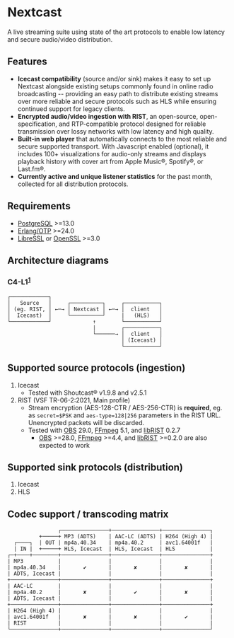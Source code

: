 # Nextcast

A live streaming suite using state of the art protocols to enable low latency and secure audio/video distribution.

## Features

- **Icecast compatibility** (source and/or sink) makes it easy to set up Nextcast alongside existing setups commonly found in online radio broadcasting -- providing an easy path to distribute existing streams over more reliable and secure protocols such as HLS while ensuring continued support for legacy clients.
- **Encrypted audio/video ingestion with RIST**, an open-source, open-specification, and RTP-compatible protocol designed for reliable transmission over lossy networks with low latency and high quality.
- **Built-in web player** that automatically connects to the most reliable and secure supported transport. With Javascript enabled (optional), it includes 100+ visualizations for audio-only streams and displays playback history with cover art from Apple Music®, Spotify®, or Last.fm®.
- **Currently active and unique listener statistics** for the past month, collected for all distribution protocols.

## Requirements

- [PostgreSQL](https://www.postgresql.org) >=13.0
- [Erlang/OTP](https://www.erlang.org) >=24.0
- [LibreSSL](https://www.libressl.org) or [OpenSSL](https://www.openssl.org) >=3.0

## Architecture diagrams

### C4-L1<sup>[1](https://c4model.com)</sup>
```
┌────────────┐
│   Source   │     ┌──────────┐     ┌───────────┐
│ (eg. RIST, │ ←─→ │ Nextcast │ ←─→ │  client   │
│  Icecast)  │     └──────────┘     |   (HLS)   │
└────────────┘             ↑        └───────────┘
                           |        ┌───────────┐
                           └──────→ │  client   │
                                    │ (Icecast) │
                                    └───────────┘
```


## Supported source protocols (ingestion)

1. Icecast
    - Tested with Shoutcast® v1.9.8 and v2.5.1
2. RIST (VSF TR-06-2:2021, Main profile)
    - Stream encryption (AES-128-CTR / AES-256-CTR) is **required**, eg. as `secret=$PSK` and `aes-type=128|256` parameters in the RIST URL. Unencrypted packets will be discarded.
    - Tested with [OBS](https://obsproject.com) 29.0, [FFmpeg](https://ffmpeg.org) 5.1, and [libRIST](https://code.videolan.org/rist/librist) 0.2.7
      - [OBS](https://obsproject.com) >=28.0, [FFmpeg](https://ffmpeg.org) >=4.4, and [libRIST](https://code.videolan.org/rist/librist) >=0.2.0 are also expected to work

## Supported sink protocols (distribution)

1. Icecast
2. HLS

## Codec support / transcoding matrix

```
                ┌───────────────+───────────────+───────────────┐
          +─────+ MP3 (ADTS)    | AAC-LC (ADTS) | H264 (High 4) |
  ┌────┐  | OUT | mp4a.40.34    | mp4a.40.2     | avc1.64001f   |
  | IN |  +─────+ HLS, Icecast  | HLS, Icecast  | HLS           |
┌─+────+────────+───────────────+───────────────+───────────────+
| MP3           |               |               |               |
| mp4a.40.34    |       ✔       |       ✘       |       ✘       |
| ADTS, Icecast |               |               |               |
+───────────────+───────────────+───────────────+───────────────+
| AAC-LC        |               |               |               |
| mp4a.40.2     |       ✘       |       ✔       |       ✘       |
| ADTS, Icecast |               |               |               |
+───────────────+───────────────+───────────────+───────────────+
| H264 (High 4) |               |               |               |
| avc1.64001f   |       ✘       |       ✘       |       ✔       |
| RIST          |               |               |               |
└───────────────+───────────────+───────────────+───────────────┘
```

